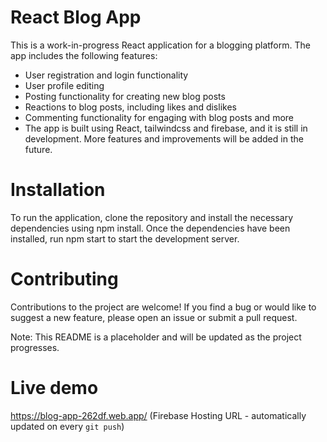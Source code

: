 # React Blog App
This is a work-in-progress React application for a blogging platform. The app includes the following features:

- User registration and login functionality
- User profile editing
- Posting functionality for creating new blog posts
- Reactions to blog posts, including likes and dislikes
- Commenting functionality for engaging with blog posts and more
- The app is built using React, tailwindcss and firebase, and it is still in development. More features and improvements will be added in the future.

# Installation
To run the application, clone the repository and install the necessary dependencies using npm install. Once the dependencies have been installed, run npm start to start the development server.

# Contributing
Contributions to the project are welcome! If you find a bug or would like to suggest a new feature, please open an issue or submit a pull request.

Note: This README is a placeholder and will be updated as the project progresses.

# Live demo
https://blog-app-262df.web.app/
(Firebase Hosting URL - automatically updated on every `git push`)

